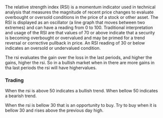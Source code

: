 The relative strength index (RSI) is a momentum indicator used in technical analysis that measures the magnitude of recent price changes to evaluate overbought or oversold conditions in the price of a stock or other asset. The RSI is displayed as an oscillator (a line graph that moves between two extremes) and can have a reading from 0 to 100.
Traditional interpretation and usage of the RSI are that values of 70 or above indicate that a security is becoming overbought or overvalued and may be primed for a trend reversal or corrective pullback in price. An RSI reading of 30 or below indicates an oversold or undervalued condition.

The rsi evaluates the gain over the loss in the last periods, and higher the gains, higher the rsi. So in a bullish market when in there are more gains in tha last periods the rsi will have highervalues.

### Trading

When the rsi is above 50 indicates a bullish trend.
When bellow 50 indicates a bearish trend.

When the rsi is bellow 30 that is an opportunity to buy. Try to buy when it is bellow 30 and rises above the previous day high.
